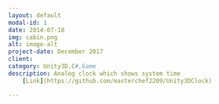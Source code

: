 ```yaml
---
layout: default
modal-id: 1
date: 2014-07-18
img: cabin.png
alt: image-alt
project-date: December 2017
client: 
category: Unity3D,C#,Game
description: Analog clock which shows system time
	[Link](https://github.com/masterchef2209/Unity3DClock)

---
```



